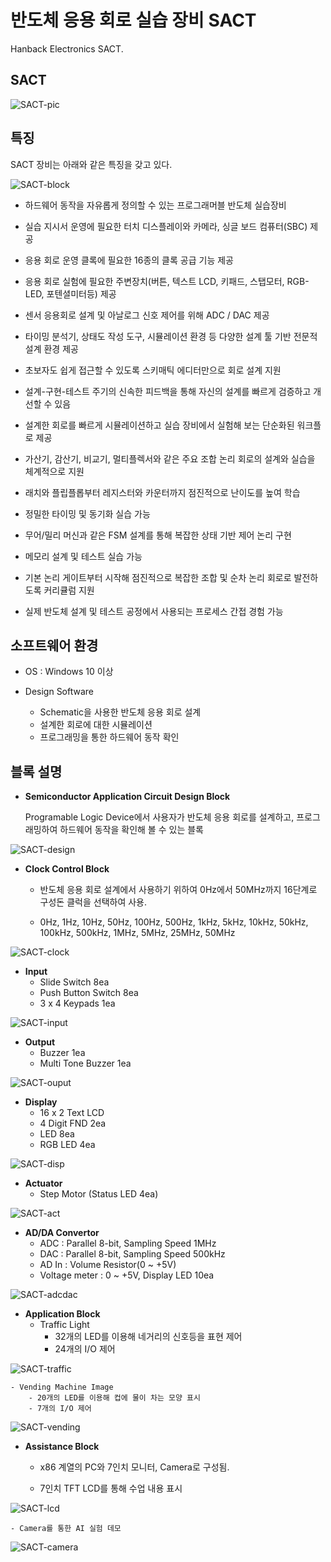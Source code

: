 # 반도체 응용 회로 실습 장비 SACT
Hanback Electronics SACT. 

## SACT 

![SACT-pic](pic/SACT01.png)


## 특징

SACT 장비는 아래와 같은 특징을 갖고 있다. 

![SACT-block](pic/SACT02.png)


- 하드웨어 동작을 자유롭게 정의할 수 있는 프로그래머블 반도체 실습장비

- 실습 지시서 운영에 필요한 터치 디스플레이와 카메라, 싱글 보드 컴퓨터(SBC) 제공

- 응용 회로 운영 클록에 필요한 16종의 클록 공급 기능 제공

- 응용 회로 실험에 필요한 주변장치(버튼, 텍스트 LCD, 키패드, 스탭모터, RGB-LED, 포텐셜미터등) 제공

- 센서 응용회로 설계 및 아날로그 신호 제어를 위해 ADC / DAC 제공

- 타이밍 분석기, 상태도 작성 도구, 시뮬레이션 환경 등 다양한 설계 툴 기반 전문적 설계 환경 제공

- 초보자도 쉽게 접근할 수 있도록 스키매틱 에디터만으로 회로 설계 지원

- 설계-구현-테스트 주기의 신속한 피드백을 통해 자신의 설계를 빠르게 검증하고 개선할 수 있음

- 설계한 회로를 빠르게 시뮬레이션하고 실습 장비에서 실험해 보는 단순화된 워크플로 제공

- 가산기, 감산기, 비교기, 멀티플렉서와 같은 주요 조합 논리 회로의 설계와 실습을 체계적으로 지원

- 래치와 플립플롭부터 레지스터와 카운터까지 점진적으로 난이도를 높여 학습

- 정밀한 타이밍 및 동기화 실습 가능

- 무어/밀리 머신과 같은 FSM 설계를 통해 복잡한 상태 기반 제어 논리 구현

- 메모리 설계 및 테스트 실습 가능

- 기본 논리 게이트부터 시작해 점진적으로 복잡한 조합 및 순차 논리 회로로 발전하도록 커리큘럼 지원

- 실제 반도체 설계 및 테스트 공정에서 사용되는 프로세스 간접 경험 가능


## 소프트웨어 환경 

- OS : Windows 10 이상

- Design Software
	- Schematic을 사용한 반도체 응용 회로 설계
	- 설계한 회로에 대한 시뮬레이션
	- 프로그래밍을 통한 하드웨어 동작 확인

## 블록 설명

- **Semiconductor Application Circuit Design Block**

	Programable Logic Device에서 사용자가 반도체 응용 회로를 설계하고, 프로그래밍하여 하드웨어 동작을 확인해 볼 수 있는 블록

![SACT-design](pic/SACT03.png)

- **Clock Control Block**

	- 반도체 응용 회로 설계에서 사용하기 위하여 0Hz에서 50MHz까지 16단계로 구성돈 클럭을 선택하여 사용.
	
	- 0Hz, 1Hz, 10Hz, 50Hz, 100Hz, 500Hz, 1kHz, 5kHz, 10kHz, 50kHz, 100kHz, 500kHz, 1MHz, 5MHz, 25MHz, 50MHz

![SACT-clock](pic/SACT04.png)

- **Input**
	- Slide Switch 8ea
	- Push Button Switch 8ea	
	- 3 x 4 Keypads 1ea

![SACT-input](pic/SACT05.png)
 
- **Output**
	- Buzzer 1ea
	- Multi Tone Buzzer 1ea

![SACT-ouput](pic/SACT06.png)
 
- **Display**
	- 16 x 2 Text LCD
	- 4 Digit FND 2ea
	- LED 8ea
	- RGB LED 4ea 

![SACT-disp](pic/SACT07.png)
  
- **Actuator**
	- Step Motor (Status LED 4ea)
 
![SACT-act](pic/SACT08.png)
 
- **AD/DA Convertor**
	- ADC : Parallel 8-bit, Sampling Speed 1MHz
	- DAC : Parallel 8-bit, Sampling Speed 500kHz
	- AD In : Volume Resistor(0 ~ +5V)
	- Voltage meter : 0 ~ +5V, Display LED 10ea

![SACT-adcdac](pic/SACT09.png)
 
- **Application Block**
	- Traffic Light 
		- 32개의 LED를 이용해 네거리의 신호등을 표현 제어
		- 24개의 I/O 제어

![SACT-traffic](pic/SACT10.png)
		
	- Vending Machine Image
		- 20개의 LED를 이용해 컵에 물이 차는 모양 표시
		- 7개의 I/O 제어

![SACT-vending](pic/SACT11.png)
			

- **Assistance Block**

	- x86 계열의 PC와 7인치 모니터, Camera로 구성됨.
		
	- 7인치 TFT LCD를 통해 수업 내용 표시		

![SACT-lcd](pic/SACT12.png)
		
	- Camera를 통한 AI 실험 데모
		
![SACT-camera](pic/SACT13.png)
		



